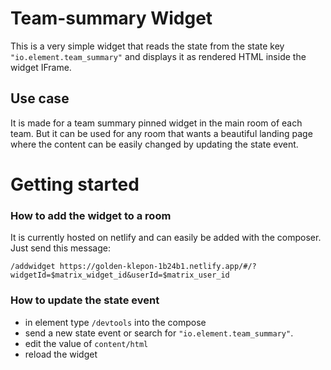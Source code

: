 # Team-summary Widget
This is a very simple widget that reads the state from the state key `"io.element.team_summary"` and displays it as rendered HTML inside the widget IFrame.

## Use case
It is made for a team summary pinned widget in the main room of each team. But it can be used for any room that wants a beautiful landing page where the content can be easily changed by updating the state event.

# Getting started
### How to add the widget to a room
It is currently hosted on netlify and can easily be added with the composer. Just send this message:
```
/addwidget https://golden-klepon-1b24b1.netlify.app/#/?widgetId=$matrix_widget_id&userId=$matrix_user_id
```
### How to update the state event
 - in element type `/devtools` into the compose
 - send a new state event or search for `"io.element.team_summary"`.
 - edit the value of `content/html`
 - reload the widget